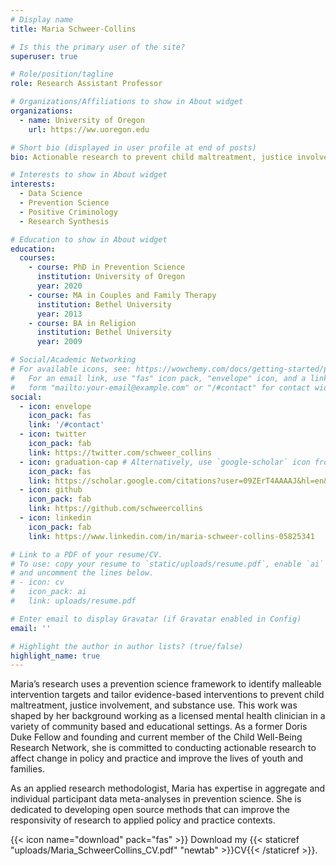 ```yaml
---
# Display name
title: Maria Schweer-Collins

# Is this the primary user of the site?
superuser: true

# Role/position/tagline
role: Research Assistant Professor

# Organizations/Affiliations to show in About widget
organizations:
  - name: University of Oregon
    url: https://ww.uoregon.edu

# Short bio (displayed in user profile at end of posts)
bio: Actionable research to prevent child maltreatment, justice involvement, and substance use.

# Interests to show in About widget
interests:
  - Data Science
  - Prevention Science
  - Positive Criminology
  - Research Synthesis

# Education to show in About widget
education:
  courses:
    - course: PhD in Prevention Science
      institution: University of Oregon
      year: 2020
    - course: MA in Couples and Family Therapy
      institution: Bethel University
      year: 2013
    - course: BA in Religion
      institution: Bethel University
      year: 2009

# Social/Academic Networking
# For available icons, see: https://wowchemy.com/docs/getting-started/page-builder/#icons
#   For an email link, use "fas" icon pack, "envelope" icon, and a link in the
#   form "mailto:your-email@example.com" or "/#contact" for contact widget.
social:
  - icon: envelope
    icon_pack: fas
    link: '/#contact'
  - icon: twitter
    icon_pack: fab
    link: https://twitter.com/schweer_collins
  - icon: graduation-cap # Alternatively, use `google-scholar` icon from `ai` icon pack
    icon_pack: fas
    link: https://scholar.google.com/citations?user=09ZErT4AAAAJ&hl=en&oi=ao
  - icon: github
    icon_pack: fab
    link: https://github.com/schweercollins
  - icon: linkedin
    icon_pack: fab
    link: https://www.linkedin.com/in/maria-schweer-collins-05825341

# Link to a PDF of your resume/CV.
# To use: copy your resume to `static/uploads/resume.pdf`, enable `ai` icons in `params.toml`,
# and uncomment the lines below.
# - icon: cv
#   icon_pack: ai
#   link: uploads/resume.pdf

# Enter email to display Gravatar (if Gravatar enabled in Config)
email: ''

# Highlight the author in author lists? (true/false)
highlight_name: true
---
```


Maria’s research uses a prevention science framework to identify malleable intervention targets and tailor evidence-based interventions to prevent child maltreatment, justice involvement, and substance use. This work was shaped by her background working as a licensed mental health clinician in a variety of community based and educational settings. As a former Doris Duke Fellow and founding and current member of the Child Well-Being Research Network, she is committed to conducting actionable research to affect change in policy and practice and improve the lives of youth and families. 

As an applied research methodologist, Maria has expertise in aggregate and individual participant data meta-analyses in prevention science. She is dedicated to developing open source methods that can improve the responsivity of research to applied policy and practice contexts. 

{{< icon name="download" pack="fas" >}} Download my {{< staticref "uploads/Maria_SchweerCollins_CV.pdf" "newtab" >}}CV{{< /staticref >}}.

